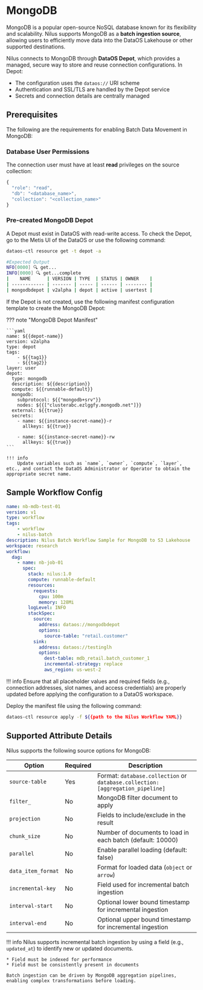 # MongoDB

MongoDB is a popular open-source NoSQL database known for its flexibility and scalability. Nilus supports MongoDB as a **batch ingestion source**, allowing users to efficiently move data into the DataOS Lakehouse or other supported destinations.

Nilus connects to MongoDB through **DataOS Depot**, which provides a managed, secure way to store and reuse connection configurations. In Depot:

* The configuration uses the `dataos://` URI scheme
* Authentication and SSL/TLS are handled by the Depot service
* Secrets and connection details are centrally managed

## Prerequisites

The following are the requirements for enabling Batch Data Movement in MongoDB:

### **Database User Permissions**

The connection user must have at least **read** privileges on the source collection:

```jsx
{
  "role": "read",
  "db": "<database_name>",
  "collection": "<collection_name>"
}
```

### **Pre-created MongoDB Depot**

A Depot must exist in DataOS with read-write access. To check the Depot, go to the Metis UI of the DataOS or use the following command:

```bash
dataos-ctl resource get -t depot -a

#Expected Output
NFO[0000] 🔍 get...                                     
INFO[0000] 🔍 get...complete 
|    NAME      | VERSION | TYPE  | STATUS | OWNER    |
| ------------ | ------- | ----- | ------ | -------- |
| mongodbdepot | v2alpha | depot | active | usertest |
```

If the Depot is not created, use the following manifest configuration template to create the MongoDB Depot:

??? note "MongoDB Depot Manifest"

    ```yaml
    name: ${{depot-name}}
    version: v2alpha
    type: depot
    tags:
        - ${{tag1}}
        - ${{tag2}}
    layer: user
    depot:
      type: mongodb                                 
      description: ${{description}}
      compute: ${{runnable-default}}
      mongodb:                                          
        subprotocol: ${{"mongodb+srv"}}
        nodes: ${{["clusterabc.ezlggfy.mongodb.net"]}}
      external: ${{true}}
      secrets:
        - name: ${{instance-secret-name}}-r
          allkeys: ${{true}}

        - name: ${{instance-secret-name}}-rw
          allkeys: ${{true}}
    ```

    !!! info
        Update variables such as `name`, `owner`, `compute`, `layer`, etc., and contact the DataOS Administrator or Operator to obtain the appropriate secret name.






## Sample Workflow Config

```yaml
name: nb-mdb-test-01
version: v1
type: workflow
tags:
    - workflow
    - nilus-batch
description: Nilus Batch Workflow Sample for MongoDB to S3 Lakehouse
workspace: research
workflow:
  dag:
    - name: nb-job-01
      spec:
        stack: nilus:1.0
        compute: runnable-default
        resources:
          requests:
            cpu: 100m
            memory: 128Mi
        logLevel: INFO
        stackSpec:
          source:
            address: dataos://mongodbdepot
            options:
              source-table: "retail.customer"
          sink:
            address: dataos://testinglh
            options:
              dest-table: mdb_retail.batch_customer_1
              incremental-strategy: replace
              aws_region: us-west-2
```

!!! info
    Ensure that all placeholder values and required fields (e.g., connection addresses, slot names, and access credentials) are properly updated before applying the configuration to a DataOS workspace.


Deploy the manifest file using the following command:

```bash
dataos-ctl resource apply -f ${{path to the Nilus Workflow YAML}}
```


## Supported Attribute Details

Nilus supports the following source options for MongoDB:

| Option             | Required | Description                                                                   |
| ------------------ | -------- | ----------------------------------------------------------------------------- |
| `source-table`     | Yes      | Format: `database.collection` or `database.collection:[aggregation_pipeline]` |
| `filter_`          | No       | MongoDB filter document to apply                                              |
| `projection`       | No       | Fields to include/exclude in the result                                       |
| `chunk_size`       | No       | Number of documents to load in each batch (default: 10000)                    |
| `parallel`         | No       | Enable parallel loading (default: false)                                      |
| `data_item_format` | No       | Format for loaded data (`object` or `arrow`)                                  |
| `incremental-key`  | No       | Field used for incremental batch ingestion                                    |
| `interval-start`   | No       | Optional lower bound timestamp for incremental ingestion                      |
| `interval-end`     | No       | Optional upper bound timestamp for incremental ingestion                      |

!!! info
    Nilus supports incremental batch ingestion by using a field (e.g., `updated_at`) to identify new or updated documents.

    * Field must be indexed for performance
    * Field must be consistently present in documents

    Batch ingestion can be driven by MongoDB aggregation pipelines, enabling complex transformations before loading.

